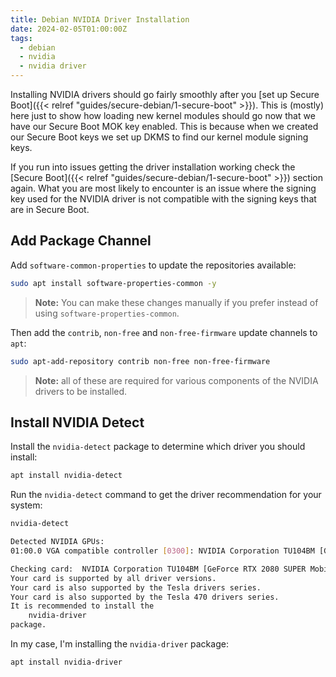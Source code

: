 ```yaml
---
title: Debian NVIDIA Driver Installation
date: 2024-02-05T01:00:00Z
tags:
  - debian
  - nvidia
  - nvidia driver
---
```


Installing NVIDIA drivers should go fairly smoothly after you
[set up Secure Boot]({{< relref "guides/secure-debian/1-secure-boot" >}}). This is (mostly) here just to show how
loading new kernel modules should go now that we have our Secure Boot MOK key enabled. This is because when we created
our Secure Boot keys we set up DKMS to find our kernel module signing keys.

<!--more-->

If you run into issues getting the driver installation working check the
[Secure Boot]({{< relref "guides/secure-debian/1-secure-boot" >}}) section again. What you are most likely to encounter
is an issue where the signing key used for the NVIDIA driver is not compatible with the signing keys that are in
Secure Boot.

## Add Package Channel

Add `software-common-properties` to update the repositories available:

```bash
sudo apt install software-properties-common -y
```

> **Note:** You can make these changes manually if you prefer instead of using `software-properties-common`.

Then add the `contrib`, `non-free` and `non-free-firmware` update channels to `apt`:

```bash
sudo apt-add-repository contrib non-free non-free-firmware
```

> **Note:** all of these are required for various components of the NVIDIA drivers to be installed.

## Install NVIDIA Detect

Install the `nvidia-detect` package to determine which driver you should install:

```bash
apt install nvidia-detect
```

Run the `nvidia-detect` command to get the driver recommendation for your system:

```bash
nvidia-detect
```

```bash
Detected NVIDIA GPUs:
01:00.0 VGA compatible controller [0300]: NVIDIA Corporation TU104BM [GeForce RTX 2080 SUPER Mobile / Max-Q] [10de:1ed3] (rev a1)

Checking card:  NVIDIA Corporation TU104BM [GeForce RTX 2080 SUPER Mobile / Max-Q] (rev a1)
Your card is supported by all driver versions.
Your card is also supported by the Tesla drivers series.
Your card is also supported by the Tesla 470 drivers series.
It is recommended to install the
    nvidia-driver
package.
```

In my case, I'm installing the `nvidia-driver` package:

```bash
apt install nvidia-driver
```
